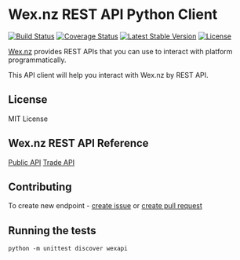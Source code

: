 # Wex.nz REST API Python Client

[![Build Status][testing-image]][testing-link]
[![Coverage Status][coverage-image]][coverage-link]
[![Latest Stable Version][package-image]][package-link]
[![License][license-image]][license-link]


[Wex.nz](https://wex.nz/api/3/docs) provides REST APIs that you can use
 to interact with platform programmatically.

This API client will help you interact with Wex.nz by REST API. 

## License

MIT License


## Wex.nz REST API Reference

[Public API](https://wex.nz/api/3/docs)
[Trade API](https://wex.nz/tapi/docs)


## Contributing
To create new endpoint - [create issue](https://github.com/madmis/wexapi/issues/new) 
or [create pull request](https://github.com/madmis/wexapi/compare)

## Running the tests

    python -m unittest discover wexapi


[testing-link]: https://travis-ci.org/madmis/wexapi
[testing-image]: https://travis-ci.org/madmis/wexapi.svg?branch=master

[coverage-link]: https://coveralls.io/github/madmis/wexapi?branch=master
[coverage-image]: https://coveralls.io/repos/github/madmis/wexapi/badge.svg?branch=master

[package-link]: https://pypi.org/project/wexapi/
[package-image]: https://img.shields.io/pypi/v/wexapi.svg?style=flat-square

[license-image]: https://img.shields.io/github/license/madmis/wexapi.svg
[license-link]: https://github.com/madmis/wexapi/blob/master/LICENSE.TXT
